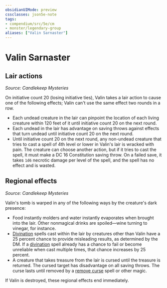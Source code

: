 ```yaml
---
obsidianUIMode: preview
cssclasses: json5e-note
tags:
- compendium/src/5e/cm
- monster/legendary-group
aliases: ["Valin Sarnaster"]
---
```

# Valin Sarnaster

## Lair actions
_Source: Candlekeep Mysteries_

On initiative count 20 (losing initiative ties), Valin takes a lair action to cause one of the following effects; Valin can't use the same effect two rounds in a row.

- Each undead creature in the lair can pinpoint the location of each living creature within 120 feet of it until initiative count 20 on the next round.  
- Each undead in the lair has advantage on saving throws against effects that turn undead until initiative count 20 on the next round.  
- Until initiative count 20 on the next round, any non-undead creature that tries to cast a spell of 4th level or lower in Valin's lair is wracked with pain. The creature can choose another action, but if it tries to cast the spell, it must make a DC 16 Constitution saving throw. On a failed save, it takes `1d6` necrotic damage per level of the spell, and the spell has no effect and is wasted.  

## Regional effects
_Source: Candlekeep Mysteries_

Valin's tomb is warped in any of the following ways by the creature's dark presence:

- Food instantly molders and water instantly evaporates when brought into the lair. Other nonmagical drinks are spoiled—wine turning to vinegar, for instance.  
- [Divination](Mechanics/spells/divination.md) spells cast within the lair by creatures other than Valin have a 25 percent chance to provide misleading results, as determined by the DM. If a [divination](Mechanics/spells/divination.md) spell already has a chance to fail or become unreliable when cast multiple times, that chance increases by 25 percent.  
- A creature that takes treasure from the lair is cursed until the treasure is returned. The cursed target has disadvantage on all saving throws. The curse lasts until removed by a [remove curse](Mechanics/spells/remove-curse.md) spell or other magic.  

If Valin is destroyed, these regional effects end immediately.